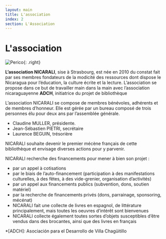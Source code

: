 ```yaml
---
layout: main
title: L'association
index: 2
section: L'Association
---
```


L'association
=============

![Perico](http://nicarali.files.wordpress.com/2010/08/perico.png?w=950){: .right}

**L’association NICARALI**, sise à Strasbourg, est née en 2010 du constat fait par ses membres fondateurs de la modicité des ressources dont dispose le Nicaragua pour l’éducation, la  culture écrite et la lecture. L’association se propose  dans ce but de travailler main dans la main avec l’association nicaraguayenne **ADCH**, initiatrice du projet de bibliothèque

L’association NICARALI se compose de membres bénévoles, adhérents et  de membres d’honneur. Elle est gérée par un bureau composé de trois personnes élu pour deux ans par l’assemblée générale.

+ Claudine MULLER, présidente.
+ Jean-Sébastien PIETRI, secrétaire
+ Laurence BEGUIN, trésorière

NICARALI souhaite devenir le premier mécène français de cette bibliothèque et envisage diverses actions pour y parvenir.

NICARALI recherche des financements pour mener à bien son projet :

+   par un appel à cotisations
+   par le biais de l’auto-financement (participation à des manifestations culturelles, à des fêtes, à des vide-grenier, organisation d’activités)
+   par un appel aux financements publics (subvention, dons, soutien matériel)
+   par la recherche de financements  privés (dons, parrainage, sponsoring, mécénat)
+   NICARALI fait une collecte de livres en espagnol, de littérature principalement, mais toutes les oeuvres d’intérêt sont bienvenues
+   NICARALI collecte également toutes sortes d’objets susceptibles d’être vendus dans des brocantes, ainsi que des livres en français

*[ADCH]: Asociación para el Desarrollo de Villa Chagüitillo